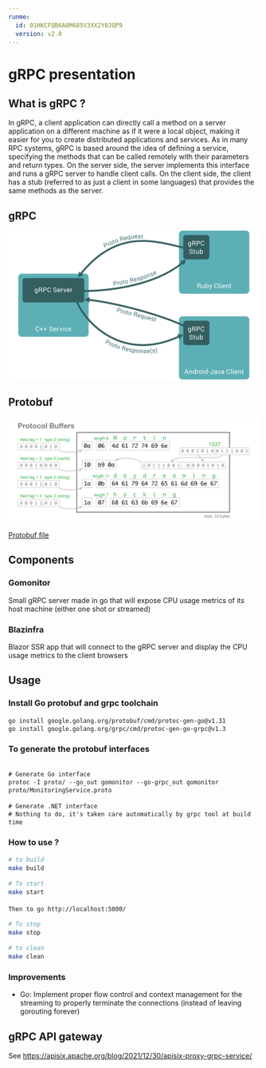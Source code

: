 ```yaml
---
runme:
  id: 01HKCFQB6A8M685V3XX2Y0JQP9
  version: v2.0
---
```


# gRPC presentation

## What is gRPC ?

In gRPC, a client application can directly call a method on a server application on a different machine as if it were a local object, making it easier for you to create distributed applications and services. As in many RPC systems, gRPC is based around the idea of defining a service, specifying the methods that can be called remotely with their parameters and return types. On the server side, the server implements this interface and runs a gRPC server to handle client calls. On the client side, the client has a stub (referred to as just a client in some languages) that provides the same methods as the server.

## gRPC

![image](grpc-architecture.svg)

## Protobuf
![image](protobuf.png)

[Protobuf file](proto/MonitoringService.proto)


## Components

### Gomonitor

Small gRPC server made in go that will expose CPU usage metrics of its host machine (either one shot or streamed)

### Blazinfra

Blazor SSR app that will connect to the gRPC server and display the CPU usage metrics to the client browsers

## Usage

### Install Go protobuf and grpc toolchain

```shell {"id":"01HKCFQB6A8M685V3XWPYMS8X1"}
go install google.golang.org/protobuf/cmd/protoc-gen-go@v1.31
go install google.golang.org/grpc/cmd/protoc-gen-go-grpc@v1.3
```

### To generate the protobuf interfaces

```shell {"id":"01HKCFQB6A8M685V3XWRYBNPTP"}

# Generate Go interface
protoc -I proto/ --go_out gomonitor --go-grpc_out gomonitor proto/MonitoringService.proto

# Generate .NET interface
# Nothing to do, it's taken care automatically by grpc tool at build time
```

### How to use ?

```sh {"id":"01HKCFQB6A8M685V3XWT4NENAZ"}
# to build
make build
```

```sh {"id":"01HKCFQB6A8M685V3XWTWS05YR"}
# To start
make start

Then to go http://localhost:5000/
```

```sh {"id":"01HKCFQB6A8M685V3XWYMG85V3"}
# To stop
make stop
```

```sh {"id":"01HKCFQB6A8M685V3XX2B878GG"}
# to clean
make clean
```

### Improvements

- Go: Implement proper flow control and context management for the streaming to properly terminate the connections (instead of leaving gorouting forever)

## gRPC API gateway

See https://apisix.apache.org/blog/2021/12/30/apisix-proxy-grpc-service/
